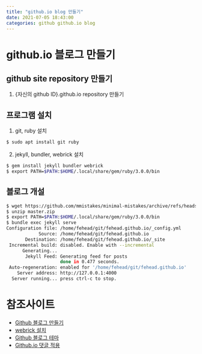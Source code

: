 ```yaml
---
title: "github.io blog 만들기"
date: 2021-07-05 18:43:00
categories: github github.io blog
---
```


# github.io 블로그 만들기

## github site repository 만들기

1. {자신의 github ID}.github.io repository 만들기

## 프로그램 설치
1. git, ruby 설치
```sh
$ sudo apt install git ruby
```

2. jekyll, bundler, webrick 설치
```sh
$ gem install jekyll bundler webrick
$ export PATH=$PATH:$HOME/.local/share/gem/ruby/3.0.0/bin
```

## 블로그 개설
```sh
$ wget https://github.com/mmistakes/minimal-mistakes/archive/refs/heads/master.zip
$ unzip master.zip 
$ export PATH=$PATH:$HOME/.local/share/gem/ruby/3.0.0/bin
$ bundle exec jekyll serve
Configuration file: /home/fehead/git/fehead.github.io/_config.yml
            Source: /home/fehead/git/fehead.github.io
       Destination: /home/fehead/git/fehead.github.io/_site
 Incremental build: disabled. Enable with --incremental
      Generating...
       Jekyll Feed: Generating feed for posts
                    done in 0.477 seconds.
 Auto-regeneration: enabled for '/home/fehead/git/fehead.github.io'
    Server address: http://127.0.0.1:4000
  Server running... press ctrl-c to stop.

```

# 참조사이트
* [Github 블로그 만들기][github-blog-making]
* [webrick 설치][webrick-install]
* [Github 블로그 테마][github-blog-theme]
* [Github.io 댓글 적용]

[github-blog-making]:	https://velog.io/@zawook/Github-블로그-만들기-1
[webrick-install]:	https://junho85.pe.kr/1850
[github-blog-theme]:	https://mmistakes.github.io/minimal-mistakes/
[Github.io 댓글 적용]:	https://www.hahwul.com/2020/08/08/jekyll-utterances/

